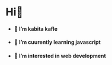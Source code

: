 # Hi👋

- #### 🔭 I’m kabita kafle
- #### 🌱 I’m cuurently learning javascript
- #### 👯 I’m interested in web development



